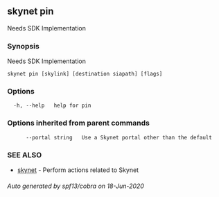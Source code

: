 ## skynet pin

Needs SDK Implementation

### Synopsis

Needs SDK Implementation

```
skynet pin [skylink] [destination siapath] [flags]
```

### Options

```
  -h, --help   help for pin
```

### Options inherited from parent commands

```
      --portal string   Use a Skynet portal other than the default
```

### SEE ALSO

* [skynet](skynet.md)	 - Perform actions related to Skynet

###### Auto generated by spf13/cobra on 18-Jun-2020
